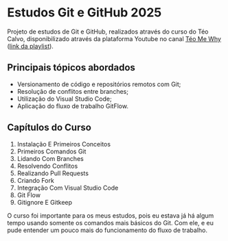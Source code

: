 # Estudos Git e GitHub 2025

Projeto de estudos de Git e GitHub, realizados através do curso do Téo Calvo, disponibilizado através da plataforma Youtube no canal [Téo Me Why](https://www.youtube.com/@teomewhy) ([link da playlist](https://www.youtube.com/playlist?list=PLvlkVRRKOYFQyKmdrassLNxkzSMM6tcSL)).

## Principais tópicos abordados
- Versionamento de código e repositórios remotos com Git;  
- Resolução de conflitos entre branches;
- Utilização do Visual Studio Code;  
- Aplicação do fluxo de trabalho GitFlow.  
  
## Capítulos do Curso
1. Instalação E Primeiros Conceitos
2. Primeiros Comandos Git
3. Lidando Com Branches
4. Resolvendo Conflitos
5. Realizando Pull Requests
6. Criando Fork
7. Integração Com Visual Studio Code
8. Git Flow
9. Gitignore E Gitkeep  

O curso foi importante para os meus estudos, pois eu estava já há algum tempo usando somente os comandos mais básicos do Git. Com ele, e eu pude entender um pouco mais do funcionamento do fluxo de trabalho.  
